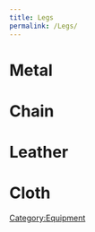 ```yaml
---
title: Legs
permalink: /Legs/
---
```


# Metal

# Chain

# Leather

# Cloth

[Category:Equipment](Category:Equipment "wikilink")